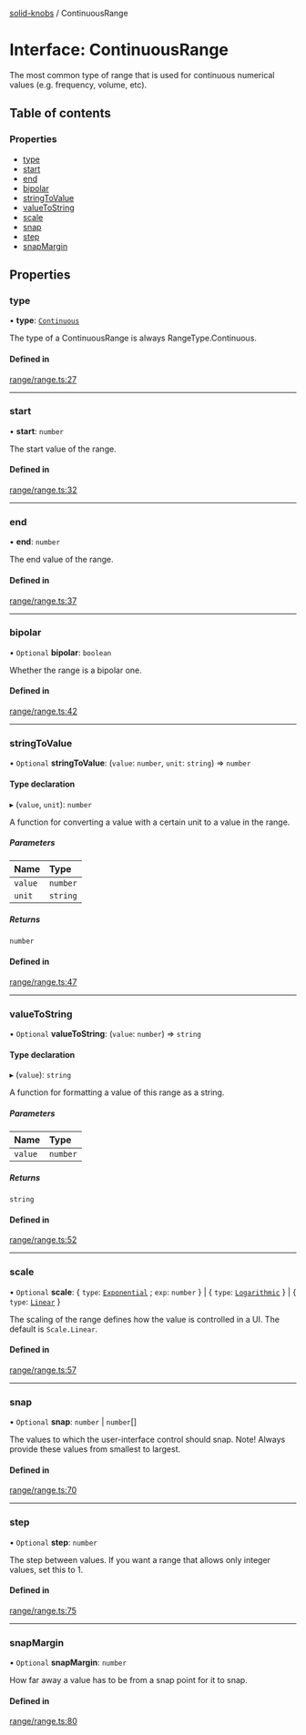 [solid-knobs](../README.md) / ContinuousRange

# Interface: ContinuousRange

The most common type of range that is used for continuous numerical values (e.g. frequency, volume, etc).

## Table of contents

### Properties

- [type](ContinuousRange.md#type)
- [start](ContinuousRange.md#start)
- [end](ContinuousRange.md#end)
- [bipolar](ContinuousRange.md#bipolar)
- [stringToValue](ContinuousRange.md#stringtovalue)
- [valueToString](ContinuousRange.md#valuetostring)
- [scale](ContinuousRange.md#scale)
- [snap](ContinuousRange.md#snap)
- [step](ContinuousRange.md#step)
- [snapMargin](ContinuousRange.md#snapmargin)

## Properties

### type

• **type**: [`Continuous`](../enums/RangeType.md#continuous)

The type of a ContinuousRange is always RangeType.Continuous.

#### Defined in

[range/range.ts:27](https://github.com/tahti-studio/solid-knobs/blob/4144996/src/range/range.ts#L27)

___

### start

• **start**: `number`

The start value of the range.

#### Defined in

[range/range.ts:32](https://github.com/tahti-studio/solid-knobs/blob/4144996/src/range/range.ts#L32)

___

### end

• **end**: `number`

The end value of the range.

#### Defined in

[range/range.ts:37](https://github.com/tahti-studio/solid-knobs/blob/4144996/src/range/range.ts#L37)

___

### bipolar

• `Optional` **bipolar**: `boolean`

Whether the range is a bipolar one.

#### Defined in

[range/range.ts:42](https://github.com/tahti-studio/solid-knobs/blob/4144996/src/range/range.ts#L42)

___

### stringToValue

• `Optional` **stringToValue**: (`value`: `number`, `unit`: `string`) => `number`

#### Type declaration

▸ (`value`, `unit`): `number`

A function for converting a value with a certain unit to a value in the range.

##### Parameters

| Name | Type |
| :------ | :------ |
| `value` | `number` |
| `unit` | `string` |

##### Returns

`number`

#### Defined in

[range/range.ts:47](https://github.com/tahti-studio/solid-knobs/blob/4144996/src/range/range.ts#L47)

___

### valueToString

• `Optional` **valueToString**: (`value`: `number`) => `string`

#### Type declaration

▸ (`value`): `string`

A function for formatting a value of this range as a string.

##### Parameters

| Name | Type |
| :------ | :------ |
| `value` | `number` |

##### Returns

`string`

#### Defined in

[range/range.ts:52](https://github.com/tahti-studio/solid-knobs/blob/4144996/src/range/range.ts#L52)

___

### scale

• `Optional` **scale**: { `type`: [`Exponential`](../enums/Scale.md#exponential) ; `exp`: `number`  } \| { `type`: [`Logarithmic`](../enums/Scale.md#logarithmic)  } \| { `type`: [`Linear`](../enums/Scale.md#linear)  }

The scaling of the range defines how the value is controlled in a UI. The default is `Scale.Linear`.

#### Defined in

[range/range.ts:57](https://github.com/tahti-studio/solid-knobs/blob/4144996/src/range/range.ts#L57)

___

### snap

• `Optional` **snap**: `number` \| `number`[]

The values to which the user-interface control should snap.
Note! Always provide these values from smallest to largest.

#### Defined in

[range/range.ts:70](https://github.com/tahti-studio/solid-knobs/blob/4144996/src/range/range.ts#L70)

___

### step

• `Optional` **step**: `number`

The step between values. If you want a range that allows only integer values, set this to 1.

#### Defined in

[range/range.ts:75](https://github.com/tahti-studio/solid-knobs/blob/4144996/src/range/range.ts#L75)

___

### snapMargin

• `Optional` **snapMargin**: `number`

How far away a value has to be from a snap point for it to snap.

#### Defined in

[range/range.ts:80](https://github.com/tahti-studio/solid-knobs/blob/4144996/src/range/range.ts#L80)
